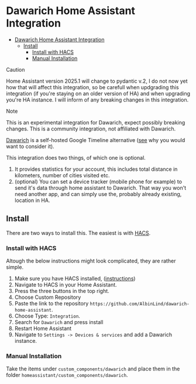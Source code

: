 # Dawarich Home Assistant Integration

<!--toc:start-->
- [Dawarich Home Assistant Integration](#dawarich-home-assistant-integration)
  - [Install](#install)
    - [Install with HACS](#install-with-hacs)
    - [Manual Installation](#manual-installation)
<!--toc:end-->

> [!CAUTION]
> Home Assistant version 2025.1 will change to pydantic v.2, I do not now yet how that will affect this integration, so be carefull when updgrading this integration (if you're staying on an older version of HA) and when upgrading you're HA instance. I will inform of any breaking changes in this integration.

> [!NOTE]
> This is an experimental integration for Dawarich, expect possibly breaking changes. This is a community integration, not affiliated with Dawarich.


[Dawarich](https://dawarich.app/) is a self-hosted Google Timeline alternative ([see](https://support.google.com/maps/answer/14169818?hl=en&co=GENIE.Platform%3DAndroid) why you would want to consider it).

This integration does two things, of which one is optional.
1. It provides statistics for your account, this includes total distance in kilometers, number of cities visited etc.
2. (optional) You can set a device tracker (mobile phone for example) to send it's data through home assistant to Dawarich. That way you won't need another app, and can simply use the, probably already existing, location in HA.

## Install
There are two ways to install this. The easiest is with [HACS](https://hacs.xyz/).

### Install with HACS

<!-- #### HACS Installed and if this is added to HACS repository.
[![Open your Home Assistant instance and open a repository inside the Home Assistant Community Store.](https://my.home-assistant.io/badges/hacs_repository.svg)](https://my.home-assistant.io/redirect/hacs_repository/?owner=AlbinLind&repository=dawarich-home-assistant) -->

<!-- #### HACS not Installed -->
Altough the below instructions might look complicated, they are rather simple.
1. Make sure you have HACS installed, ([instructions](https://hacs.xyz/docs/use/))
2. Navigate to HACS in your Home Assistant.
3. Press the three buttons in the top right.
4. Choose Custom Repository
5. Paste the link to the repository `https://github.com/AlbinLind/dawarich-home-assistant`.
6. Choose Type: `Integration`.
7. Search for `Dawarich` and press install
8. Restart Home Assistant
9. Navigate to `Settings -> Devices & services` and add a Dawarich instance.

### Manual Installation
Take the items under `custom_components/dawarich` and place them in the folder `homeassistant/custom_components/dawarich`.
